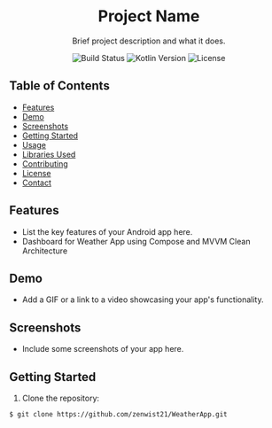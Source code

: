 <!-- Project Name -->
<h1 align="center">Project Name</h1>

<!-- Project Description -->
<p align="center">
  Brief project description and what it does.
</p>

<!-- Badges (optional) -->
<p align="center">
  <!-- Add any relevant badges here, such as build status, version, license, etc. -->
  <img alt="Build Status" src="https://img.shields.io/badge/build-passing-brightgreen.svg">
  <img alt="Kotlin Version" src="https://img.shields.io/badge/kotlin-1.x.x-orange.svg">
  <img alt="License" src="https://img.shields.io/badge/license-MIT-green.svg">
</p>

<!-- Table of Contents -->
## Table of Contents

- [Features](#features)
- [Demo](#demo)
- [Screenshots](#screenshots)
- [Getting Started](#getting-started)
- [Usage](#usage)
- [Libraries Used](#libraries-used)
- [Contributing](#contributing)
- [License](#license)
- [Contact](#contact)

<!-- Features -->
## Features

- List the key features of your Android app here.
- Dashboard for Weather App using Compose and MVVM Clean Architecture

<!-- Demo -->
## Demo

- Add a GIF or a link to a video showcasing your app's functionality.

<!-- Screenshots -->
## Screenshots

- Include some screenshots of your app here.

<!-- Getting Started -->
## Getting Started

1. Clone the repository:

```bash
$ git clone https://github.com/zenwist21/WeatherApp.git
